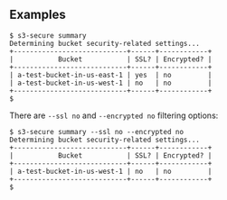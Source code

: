 ## Examples

    $ s3-secure summary
    Determining bucket security-related settings...
    +----------------------------+------+------------+
    |           Bucket           | SSL? | Encrypted? |
    +----------------------------+------+------------+
    | a-test-bucket-in-us-east-1 | yes  | no         |
    | a-test-bucket-in-us-west-1 | no   | no         |
    +----------------------------+------+------------+
    $

There are `--ssl no` and `--encrypted no` filtering options:

    $ s3-secure summary --ssl no --encrypted no
    Determining bucket security-related settings...
    +----------------------------+------+------------+
    |           Bucket           | SSL? | Encrypted? |
    +----------------------------+------+------------+
    | a-test-bucket-in-us-west-1 | no   | no         |
    +----------------------------+------+------------+
    $